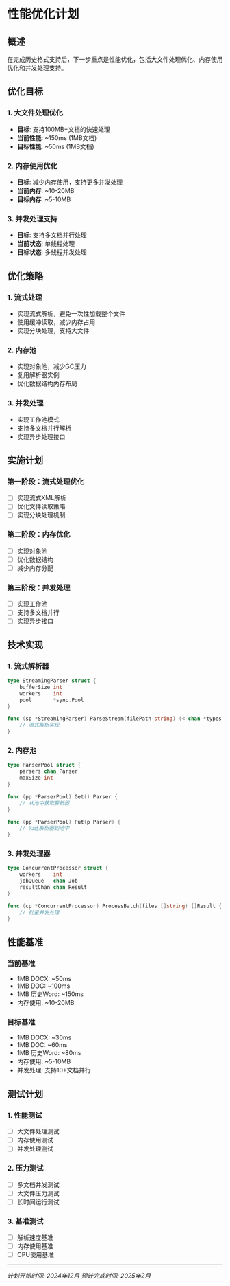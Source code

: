 # 性能优化计划

## 概述

在完成历史格式支持后，下一步重点是性能优化，包括大文件处理优化、内存使用优化和并发处理支持。

## 优化目标

### 1. 大文件处理优化
- **目标**: 支持100MB+文档的快速处理
- **当前性能**: ~150ms (1MB文档)
- **目标性能**: ~50ms (1MB文档)

### 2. 内存使用优化
- **目标**: 减少内存使用，支持更多并发处理
- **当前内存**: ~10-20MB
- **目标内存**: ~5-10MB

### 3. 并发处理支持
- **目标**: 支持多文档并行处理
- **当前状态**: 单线程处理
- **目标状态**: 多线程并发处理

## 优化策略

### 1. 流式处理
- 实现流式解析，避免一次性加载整个文件
- 使用缓冲读取，减少内存占用
- 实现分块处理，支持大文件

### 2. 内存池
- 实现对象池，减少GC压力
- 复用解析器实例
- 优化数据结构内存布局

### 3. 并发处理
- 实现工作池模式
- 支持多文档并行解析
- 实现异步处理接口

## 实施计划

### 第一阶段：流式处理优化
- [ ] 实现流式XML解析
- [ ] 优化文件读取策略
- [ ] 实现分块处理机制

### 第二阶段：内存优化
- [ ] 实现对象池
- [ ] 优化数据结构
- [ ] 减少内存分配

### 第三阶段：并发处理
- [ ] 实现工作池
- [ ] 支持多文档并行
- [ ] 实现异步接口

## 技术实现

### 1. 流式解析器
```go
type StreamingParser struct {
    bufferSize int
    workers    int
    pool       *sync.Pool
}

func (sp *StreamingParser) ParseStream(filePath string) (<-chan *types.Document, error) {
    // 流式解析实现
}
```

### 2. 内存池
```go
type ParserPool struct {
    parsers chan Parser
    maxSize int
}

func (pp *ParserPool) Get() Parser {
    // 从池中获取解析器
}

func (pp *ParserPool) Put(p Parser) {
    // 归还解析器到池中
}
```

### 3. 并发处理器
```go
type ConcurrentProcessor struct {
    workers    int
    jobQueue   chan Job
    resultChan chan Result
}

func (cp *ConcurrentProcessor) ProcessBatch(files []string) []Result {
    // 批量并发处理
}
```

## 性能基准

### 当前基准
- 1MB DOCX: ~50ms
- 1MB DOC: ~100ms
- 1MB 历史Word: ~150ms
- 内存使用: ~10-20MB

### 目标基准
- 1MB DOCX: ~30ms
- 1MB DOC: ~60ms
- 1MB 历史Word: ~80ms
- 内存使用: ~5-10MB
- 并发处理: 支持10+文档并行

## 测试计划

### 1. 性能测试
- [ ] 大文件处理测试
- [ ] 内存使用测试
- [ ] 并发处理测试

### 2. 压力测试
- [ ] 多文档并发测试
- [ ] 大文件压力测试
- [ ] 长时间运行测试

### 3. 基准测试
- [ ] 解析速度基准
- [ ] 内存使用基准
- [ ] CPU使用基准

---

*计划开始时间: 2024年12月*
*预计完成时间: 2025年2月* 
